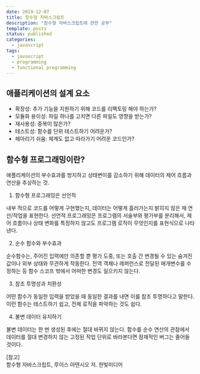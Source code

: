 ```yaml
---
date: 2019-12-07
title: 함수형 자바스크립트
description: "함수형 자바스크립트에 관한 공부"
template: posts
status: published
categories:
  - javascript
tags:
  - javascript
  - programming
  - functional programming
---
```


## 애플리케이션의 설계 요소

- 확장성: 추가 기능을 지원하기 위해 코드를 리팩토링 해야 하는가?
- 모듈화 용이성: 파일 하나를 고치면 다른 파일도 영향을 받는가?
- 재사용성: 중복이 많은가?
- 테스트성: 함수를 단위 테스트하기 어려운가?
- 헤아리기 쉬움: 체계도 없고 따라가기 어려운 코드인가?

## 함수형 프로그래밍이란?

애플리케이션의 부수효과를 방지하고 상태변이를 감소하기 위해 데이터의 제어 흐름과 연산을 추상하는 것.

1. 함수형 프로그래밍은 선언적

내부 적으로 코드를 어떻게 구현했는지, 데이터는 어떻게 흘러가는지 밝히지 않은 채 연산/작업을 표현한다. 선언적 프로그래밍은 프로그램의 서술부와 평가부를 분리해서, 제어 흐름이나 상태 변화를 특정하지 않고도 프로그램 로직이 무엇인지를 표현식으로 나타낸다.

2. 순수 함수와 부수효과

순수함수는, 주어진 입력에만 의존할 뿐 평가 도중, 또는 호출 간 변경될 수 있는 숨겨진 값이나 외부 상태와 무관하게 작동한다. 전역 객체나 레퍼런스로 전달된 매개변수를 수정하는 등 함수 스코프 밖에서 어떠한 변경도 일으키지 않는다.

3. 참조 투명성과 치환성

어떤 함수가 동일한 입력을 받았을 때 동일한 결과를 내면 이를 참조 투명하다고 말한다. 이런 함수는 테스트하기 쉽고, 전체 로직을 파악하는 것도 쉽다.

4. 불변 데이터 유지하기

불변 데이터는 한 번 생성된 후에는 절대 바뀌지 않는다. 함수를 순수 연산의 관점에서 데이터를 절대 변경하지 않는 고정된 작업 단위로 바라본다면 잠재적인 버그는 줄어들 것이다.


<div class="reference__md">
[참고]<br/>함수형 자바스크립트, 루이스 아텐시오 저. 한빛미디어
</div>